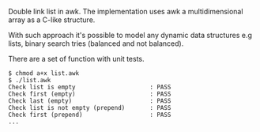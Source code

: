 
Double link list in awk. The implementation uses awk a multidimensional
array as a C-like structure.

With such approach it's possible to model any dynamic data structures
e.g lists, binary search tries (balanced and not balanced).

There are a set of function with unit tests.

```
$ chmod a+x list.awk
$ ./list.awk
Check list is empty                     : PASS
Check first (empty)                     : PASS
Check last (empty)                      : PASS
Check list is not empty (prepend)       : PASS
Check first (prepend)                   : PASS
...
``` 
